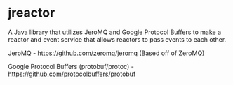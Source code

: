 # jreactor
A Java library that utilizes JeroMQ and Google Protocol Buffers to make a reactor and event service that allows reactors to pass events to each other.

JeroMQ - https://github.com/zeromq/jeromq (Based off of ZeroMQ)

Google Protocol Buffers (protobuf/protoc) - https://github.com/protocolbuffers/protobuf
